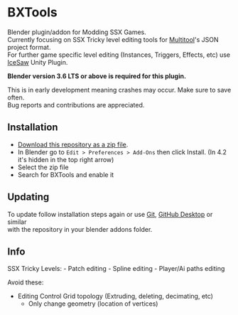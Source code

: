 # BXTools
Blender plugin/addon for Modding SSX Games.<br>
Currently focusing on SSX Tricky level editing tools for [Multitool](https://github.com/GlitcherOG/SSX-Collection-Multitool)'s JSON project format.<br>
For further game specific level editing (Instances, Triggers, Effects, etc) use [IceSaw](https://github.com/GlitcherOG/Icesaw-SSX-Level-Editor-Plugin) Unity Plugin.

**Blender version 3.6 LTS or above is required for this plugin.**

This is in early development meaning crashes may occur. Make sure to save often.<br>
Bug reports and contributions are appreciated.

## Installation
- [Download this repository as a zip file](https://github.com/Linkz64/bxtools/archive/refs/heads/main.zip).
- In Blender go to `Edit > Preferences > Add-Ons` then click Install. (In 4.2 it's hidden in the top right arrow)
- Select the zip file
- Search for BXTools and enable it

## Updating
To update follow installation steps again or use [Git](https://git-scm.com/), [GitHub Desktop](https://desktop.github.com/) or similar<br>
with the repository in your blender addons folder.

## Info
SSX Tricky Levels:
	- Patch editing
	- Spline editing
	- Player/Ai paths editing

Avoid these:
- Editing Control Grid topology (Extruding, deleting, decimating, etc)
	- Only change geometry (location of vertices)